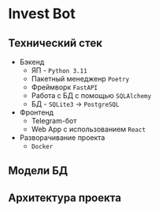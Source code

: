 # Invest Bot

## Технический стек

- Бэкенд
    * ЯП - `Python 3.11`
    * Пакетный менедженр `Poetry`
    * Фреймворк `FastAPI`
    * Работа с БД с помощью `SQLAlchemy`
    * БД - `SQLite3` -> `PostgreSQL`
- Фронтенд
    * Telegram-бот
    * Web App с использованием `React`
- Разворачивание проекта
    * `Docker`

## Модели БД


## Архитектура проекта



